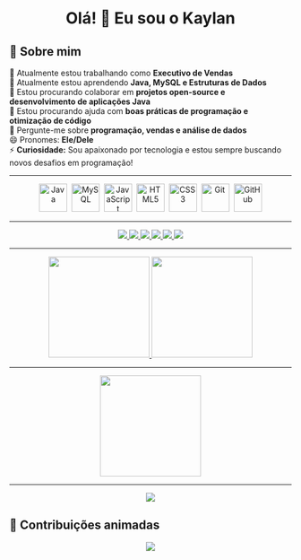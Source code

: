 <h1 align="center">Olá! 👋 Eu sou o Kaylan</h1>


## 🚀 Sobre mim

🔭 Atualmente estou trabalhando como **Executivo de Vendas**  
🌱 Atualmente estou aprendendo **Java, MySQL e Estruturas de Dados**  
👯 Estou procurando colaborar em **projetos open-source e desenvolvimento de aplicações Java**  
🤔 Estou procurando ajuda com **boas práticas de programação e otimização de código**  
💬 Pergunte-me sobre **programação, vendas e análise de dados**   
😄 Pronomes: **Ele/Dele**  
⚡ **Curiosidade:** Sou apaixonado por tecnologia e estou sempre buscando novos desafios em programação!  

---


<div align="center">
  <img src="https://cdn.jsdelivr.net/gh/devicons/devicon/icons/java/java-original.svg" title="Java" alt="Java" width="50" height="50"/>&nbsp;
  <img src="https://cdn.jsdelivr.net/gh/devicons/devicon/icons/mysql/mysql-original.svg" title="MySQL" alt="MySQL" width="50" height="50"/>&nbsp;
  <img src="https://cdn.jsdelivr.net/gh/devicons/devicon/icons/javascript/javascript-original.svg" title="JavaScript" alt="JavaScript" width="50" height="50"/>&nbsp;
  <img src="https://cdn.jsdelivr.net/gh/devicons/devicon/icons/html5/html5-original.svg" title="HTML5" alt="HTML5" width="50" height="50"/>&nbsp;
  <img src="https://cdn.jsdelivr.net/gh/devicons/devicon/icons/css3/css3-original.svg" title="CSS3" alt="CSS3" width="50" height="50"/>&nbsp;
  <img src="https://cdn.jsdelivr.net/gh/devicons/devicon/icons/git/git-original.svg" title="Git" alt="Git" width="50" height="50"/>&nbsp;
  <img src="https://cdn.jsdelivr.net/gh/devicons/devicon/icons/github/github-original.svg" title="GitHub" alt="GitHub" width="50" height="50"/>
</div>

---


<div align="center">
  <a href="https://www.linkedin.com/in/seu-perfil">
    <img src="https://img.shields.io/badge/-LinkedIn-blue?style=for-the-badge&logo=linkedin" />
  </a>
  <a href="mailto:cabral.alcides18@gmail.com">
    <img src="https://img.shields.io/badge/-Gmail-red?style=for-the-badge&logo=gmail" />
  </a>
  <a href="https://github.com/kaylancds">
    <img src="https://img.shields.io/badge/-GitHub-gray?style=for-the-badge&logo=github" />
  </a>
  <a href="https://www.instagram.com/alcides.kaylan">
    <img src="https://img.shields.io/badge/-Instagram-E4405F?style=for-the-badge&logo=instagram&logoColor=white" />
  </a>
  <a href="https://www.twitch.tv/K4YLAN">
    <img src="https://img.shields.io/badge/-Twitch-9146FF?style=for-the-badge&logo=twitch&logoColor=white" />
  </a>
  <a href="https://discord.com/users/capcom8626">
    <img src="https://img.shields.io/badge/-Discord-5865F2?style=for-the-badge&logo=discord&logoColor=white" />
  </a>
</div>

---




<div align="center">
  <a href="https://github.com/kaylancds">
    <img height="180em" src="https://github-readme-stats.vercel.app/api?username=kaylancds&show_icons=true&theme=dark&include_all_commits=true&count_private=true"/>
    <img height="180em" src="https://github-readme-stats.vercel.app/api/top-langs/?username=kaylancds&layout=compact&langs_count=7&theme=dark"/>
  </a>
</div>


---


<div align="center">
  <img height="180em" src="https://github-readme-streak-stats.herokuapp.com/?user=kaylancds&theme=dark"/>
</div>

---


<div align="center">
  <img src="https://github-profile-trophy.vercel.app/?username=kaylancds&theme=darkhub&column=4"/>
</div>

## 🐍 Contribuições animadas
<div align="center">
  <img src="https://github.com/kaylancds/kaylancds/blob/output/github-contribution-grid-snake.svg" />
</div>
